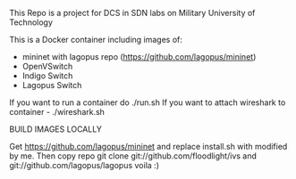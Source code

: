 This Repo is a project for DCS in SDN labs on Military University of Technology

This is a Docker container including images of:
- mininet with lagopus repo (https://github.com/lagopus/mininet)
- OpenVSwitch
- Indigo Switch
- Lagopus Switch

If you want to run a container do ./run.sh
If you want to attach wireshark to container - ./wireshark.sh


BUILD IMAGES LOCALLY

Get https://github.com/lagopus/mininet and replace install.sh with modified by me.
Then copy repo git clone git://github.com/floodlight/ivs  and git://github.com/lagopus/lagopus voila :)
